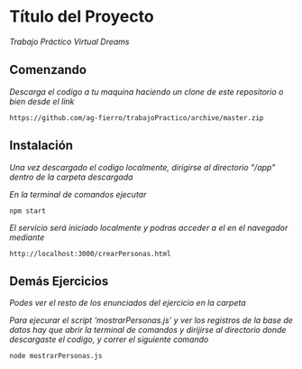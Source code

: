 # Título del Proyecto

_Trabajo Práctico Virtual Dreams_

## Comenzando

_Descarga el codigo a tu maquina haciendo un clone de este repositorio o bien desde el link_

```
https://github.com/ag-fierro/trabajoPractico/archive/master.zip
```


## Instalación

_Una vez descargado el codigo localmente, dirigirse al directorio "/app" dentro de la carpeta descargada_

_En la terminal de comandos ejecutar_

```
npm start
```

_El servicio será iniciado localmente y podras acceder a el en el navegador mediante_

```
http://localhost:3000/crearPersonas.html
```

## Demás Ejercicios

_Podes ver el resto de los enunciados del ejercicio en la carpeta_

_Para ejecurar el script 'mostrarPersonas.js' y ver los registros de la base de datos hay que abrir la terminal de comandos y dirijirse al directorio donde descargaste el codigo, y correr el siguiente comando_
```
node mostrarPersonas.js
```
